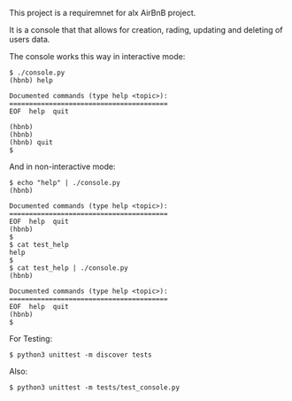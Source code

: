 This project is a requiremnet for alx AirBnB project.

It is a console that that allows for creation, rading, updating and deleting of users data.

The console works this way in interactive mode:

```
$ ./console.py
(hbnb) help

Documented commands (type help <topic>):
========================================
EOF  help  quit

(hbnb)
(hbnb)
(hbnb) quit
$
```

And in non-interactive mode:

```
$ echo "help" | ./console.py
(hbnb)

Documented commands (type help <topic>):
========================================
EOF  help  quit
(hbnb)
$
$ cat test_help
help
$
$ cat test_help | ./console.py
(hbnb)

Documented commands (type help <topic>):
========================================
EOF  help  quit
(hbnb)
$
```

For Testing:

```
$ python3 unittest -m discover tests
```

Also:

```
$ python3 unittest -m tests/test_console.py
```
